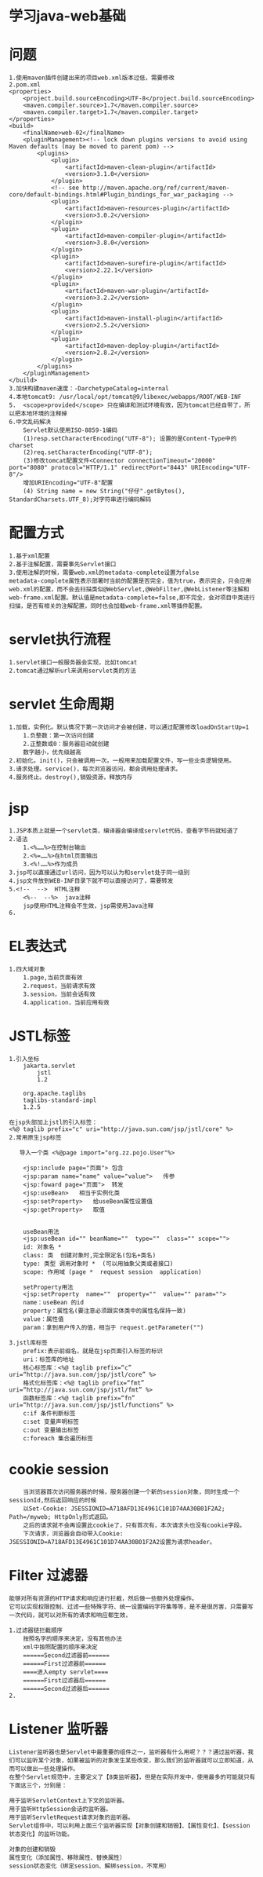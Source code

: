# 学习java-web基础

# 问题
    1.使用maven插件创建出来的项目web.xml版本过低，需要修改
    2.pom.xml
    <properties>
        <project.build.sourceEncoding>UTF-8</project.build.sourceEncoding>
        <maven.compiler.source>1.7</maven.compiler.source>
        <maven.compiler.target>1.7</maven.compiler.target>
    </properties>
    <build>
        <finalName>web-02</finalName>
        <pluginManagement><!-- lock down plugins versions to avoid using Maven defaults (may be moved to parent pom) -->
            <plugins>
                <plugin>
                    <artifactId>maven-clean-plugin</artifactId>
                    <version>3.1.0</version>
                </plugin>
                <!-- see http://maven.apache.org/ref/current/maven-core/default-bindings.html#Plugin_bindings_for_war_packaging -->
                <plugin>
                    <artifactId>maven-resources-plugin</artifactId>
                    <version>3.0.2</version>
                </plugin>
                <plugin>
                    <artifactId>maven-compiler-plugin</artifactId>
                    <version>3.8.0</version>
                </plugin>
                <plugin>
                    <artifactId>maven-surefire-plugin</artifactId>
                    <version>2.22.1</version>
                </plugin>
                <plugin>
                    <artifactId>maven-war-plugin</artifactId>
                    <version>3.2.2</version>
                </plugin>
                <plugin>
                    <artifactId>maven-install-plugin</artifactId>
                    <version>2.5.2</version>
                </plugin>
                <plugin>
                    <artifactId>maven-deploy-plugin</artifactId>
                    <version>2.8.2</version>
                </plugin>
            </plugins>
        </pluginManagement>
    </build>
    3.加快构建maven速度：-DarchetypeCatalog=internal
    4.本地tomcat9: /usr/local/opt/tomcat@9/libexec/webapps/ROOT/WEB-INF
    5.  <scope>provided</scope> 只在编译和测试环境有效，因为tomcat已经自带了，所以把本地环境的注释掉
    6.中文乱码解决
        Servlet默认使用ISO-8859-1编码
        (1)resp.setCharacterEncoding("UTF-8"); 设置的是Content-Type中的charset
        (2)req.setCharacterEncoding("UTF-8");
        (3)修改tomcat配置文件<Connector connectionTimeout="20000" port="8080" protocol="HTTP/1.1" redirectPort="8443" URIEncoding="UTF-8"/>
        增加URIEncoding="UTF-8"配置
        (4) String name = new String("仔仔".getBytes(), StandardCharsets.UTF_8);对字符串进行编码解码
        

# 配置方式
    1.基于xml配置
    2.基于注解配置，需要事先Servlet接口
    3.使用注解的时候，需要web.xml的metadata-complete设置为false
    metadata-complete属性表示部署时当前的配置是否完全，值为true，表示完全，只会应用web.xml的配置，而不会去扫描类似@WebServlet,@WebFilter,@WebListener等注解和web-frame.xml配置。默认值是metadata-complete=false,即不完全，会对项目中类进行扫描，是否有相关的注解配置，同时也会加载web-frame.xml等插件配置。

# servlet执行流程
    1.servlet接口一般服务器会实现，比如tomcat
    2.tomcat通过解析url来调用servlet类的方法
    

# servlet 生命周期
    1.加载，实例化。默认情况下第一次访问才会被创建，可以通过配置修改loadOnStartUp=1
        1.负整数：第一次访问创建
        2.正整数或0：服务器启动就创建
        数字越小，优先级越高
    2.初始化。init()，只会被调用一次。一般用来加载配置文件，写一些业务逻辑使用。
    3.请求处理。service()，每次浏览器访问，都会调用处理请求。
    4.服务终止。destroy(),销毁资源，释放内存

# jsp
    1.JSP本质上就是一个servlet类，编译器会编译成servlet代码，查看字节码就知道了
    2.语法
        1.<%……%>在控制台输出
        2.<%=……%>在html页面输出
        3.<%!……%>作为成员
    3.jsp可以直接通过url访问，因为可以认为和servlet处于同一级别
    4.jsp文件放到WEB-INF目录下就不可以直接访问了，需要转发
    5.<!--  -->  HTML注释
        <%--  --%>  java注释
        jsp使用HTML注释会不生效，jsp需使用Java注释
    6.
# EL表达式
    1.四大域对象
        1.page,当前页面有效
        2.request，当前请求有效
        3.session，当前会话有效
        4.application，当前应用有效

# JSTL标签
    1.引入坐标
        jakarta.servlet
            jstl
            1.2

        org.apache.taglibs
	    taglibs-standard-impl
	    1.2.5

    在jsp头部加上jstl的引入标签：
    <%@ taglib prefix="c" uri="http://java.sun.com/jsp/jstl/core" %>
    2.常用原生jsp标签
        
       导入一个类 <%@page import="org.zz.pojo.User"%>

        <jsp:include page="页面">	包含
        <jsp:param name="name" value="value">	传参
        <jsp:foward page="页面">	转发
        <jsp:useBean>	相当于实例化类
        <jsp:setProperty>	给useBean属性设置值
        <jsp:getProperty>	取值
        

        useBean用法
        <jsp:useBean id="" beanName=""  type=""  class="" scope="">
        id: 对象名 *
        class: 类  创建对象时,完全限定名(包名+类名)
        type: 类型 调用对象时 *  (可以用抽象父类或者接口)
        scope: 作用域 (page *  request session  application)

        setProperty用法
        <jsp:setProperty  name=""  property=""  value="" param="">
        name：useBean 的id
        property：属性名(要注意必须跟实体类中的属性名保持一致)
        value：属性值
        param：拿到用户传入的值，相当于 request.getParameter("")

    3.jstl库标签
        prefix:表示前缀名，就是在jsp页面引入标签的标识
        uri：标签库的地址
        核心标签库：<%@ taglib prefix=“c” uri=“http://java.sun.com/jsp/jstl/core” %>
        格式化标签库：<%@ taglib prefix=“fmt” uri=“http://java.sun.com/jsp/jstl/fmt” %>
        函数标签库：<%@ taglib prefix=“fn” uri=“http://java.sun.com/jsp/jstl/functions” %>
        c:if 条件判断标签 
        c:set 变量声明标签
        c:out 变量输出标签
        c:foreach 集合遍历标签

# cookie session
        当浏览器首次访问服务器的时候，服务器创建一个新的session对象，同时生成一个sessionId,然后返回响应的时候
        以Set-Cookie: JSESSIONID=A718AFD13E4961C101D74AA30B01F2A2; Path=/myweb; HttpOnly形式返回。
        之后的请求就不会再设置此cookie了，只有首次有，本次请求头也没有cookie字段。
        下次请求，浏览器会自动带入Cookie: JSESSIONID=A718AFD13E4961C101D74AA30B01F2A2设置为请求header。


# Filter 过滤器
    能够对所有资源的HTTP请求和响应进行拦截，然后做一些额外处理操作。
    它可以实现权限控制、过滤一些特殊字符、统一设置编码字符集等等，是不是很厉害，只需要写一次代码，就可以对所有的请求和响应都生效，

    1.过滤器链拦截顺序
        按照名字的顺序来决定，没有其他办法
        xml中按照配置的顺序来决定
        ======Second过滤器前======
        ======First过滤器前======
        ====进入empty servlet====
        ======First过滤器后======
        ======Second过滤器后======
    2.

# Listener 监听器
    Listener监听器也是Servlet中最重要的组件之一，监听器有什么用呢？？？通过监听器，我们可以监听某个对象，如果被监听的对象发生某些改变，那么我们的监听器就可以立即知道，从而可以做出一些处理操作。
    在整个Servlet规范中，主要定义了【8类监听器】，但是在实际开发中，使用最多的可能就只有下面这三个，分别是：
    
    用于监听ServletContext上下文的监听器。
    用于监听HttpSession会话的监听器。
    用于监听ServletRequest请求对象的监听器。
    Servlet组件中，可以利用上面三个监听器实现【对象创建和销毁】、【属性变化】、【session状态变化】的监听功能。
    
    对象的创建和销毁
    属性变化（添加属性、移除属性、替换属性）
    session状态变化（绑定session、解绑session，不常用）